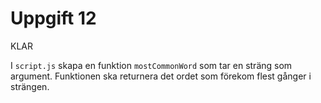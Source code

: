 # Uppgift 12
KLAR

I `script.js` skapa en funktion `mostCommonWord` som tar en sträng som argument. Funktionen ska returnera det ordet som förekom flest gånger i strängen.
